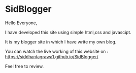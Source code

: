 # SidBlogger

Hello Everyone, 

I have developed this site using simple html,css and javascipt.

It is my blogger site in which I have write my own blog.

You can watch the live working of this website on : 
  https://siddhantagrawa1.github.io/SidBlogger/

Feel free to review.
